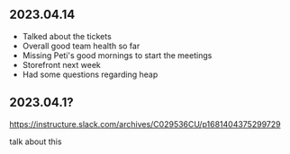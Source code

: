 ## 2023.04.14

- Talked about the tickets
- Overall good team health so far
- Missing Peti's good mornings to start the meetings
- Storefront next week
- Had some questions regarding heap

## 2023.04.1?

https://instructure.slack.com/archives/C029536CU/p1681404375299729

talk about this